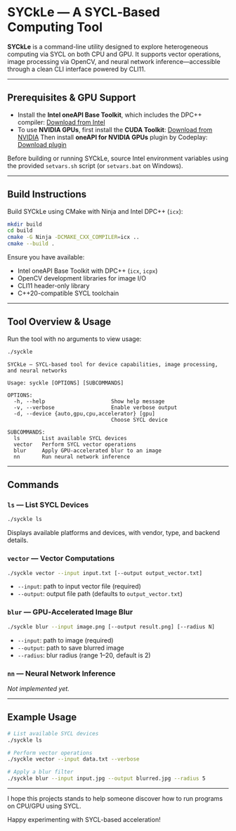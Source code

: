 # SYCkLe — A SYCL‑Based Computing Tool

**SYCkLe** is a command-line utility designed to explore heterogeneous computing via SYCL on both CPU and GPU. It supports vector operations, image processing via OpenCV, and neural network inference—accessible through a clean CLI interface powered by CLI11.

---

## Prerequisites & GPU Support

- Install the **Intel oneAPI Base Toolkit**, which includes the DPC++ compiler: [Download from Intel](https://www.intel.com/content/www/us/en/developer/tools/oneapi/base-toolkit-download.html)
- To use **NVIDIA GPUs**, first install the **CUDA Toolkit**: [Download from NVIDIA](https://developer.nvidia.com/cuda-toolkit)
  Then install **oneAPI for NVIDIA GPUs** plugin by Codeplay: [Download plugin](https://developer.codeplay.com/products/oneapi/nvidia/home)

Before building or running SYCkLe, source Intel environment variables using the provided `setvars.sh` script (or `setvars.bat` on Windows).

---

## Build Instructions

Build SYCkLe using CMake with Ninja and Intel DPC++ (`icx`):

```bash
mkdir build
cd build
cmake -G Ninja -DCMAKE_CXX_COMPILER=icx ..
cmake --build .
```

Ensure you have available:

- Intel oneAPI Base Toolkit with DPC++ (`icx`, `icpx`)  
- OpenCV development libraries for image I/O  
- CLI11 header-only library  
- C++20-compatible SYCL toolchain

---

## Tool Overview & Usage

Run the tool with no arguments to view usage:

```bash
./syckle
```

```
SYCkLe — SYCL-based tool for device capabilities, image processing, and neural networks

Usage: syckle [OPTIONS] [SUBCOMMANDS]

OPTIONS:
  -h, --help                     Show help message
  -v, --verbose                  Enable verbose output
  -d, --device {auto,gpu,cpu,accelerator} [gpu]
                                 Choose SYCL device

SUBCOMMANDS:
  ls       List available SYCL devices
  vector   Perform SYCL vector operations
  blur     Apply GPU‑accelerated blur to an image
  nn       Run neural network inference
```

---

## Commands

### `ls` — List SYCL Devices

```bash
./syckle ls
```

Displays available platforms and devices, with vendor, type, and backend details.

### `vector` — Vector Computations

```bash
./syckle vector --input input.txt [--output output_vector.txt]
```

- `--input`: path to input vector file (required)  
- `--output`: output file path (defaults to `output_vector.txt`)

### `blur` — GPU‑Accelerated Image Blur

```bash
./syckle blur --input image.png [--output result.png] [--radius N]
```

- `--input`: path to image (required)  
- `--output`: path to save blurred image  
- `--radius`: blur radius (range 1–20, default is 2)

### `nn` — Neural Network Inference

*Not implemented yet.*

---

## Example Usage

```bash
# List available SYCL devices
./syckle ls

# Perform vector operations
./syckle vector --input data.txt --verbose

# Apply a blur filter
./syckle blur --input input.jpg --output blurred.jpg --radius 5
```

---

I hope this projects stands to help someone discover how to run programs on CPU/GPU using SYCL.

Happy experimenting with SYCL-based acceleration!  
